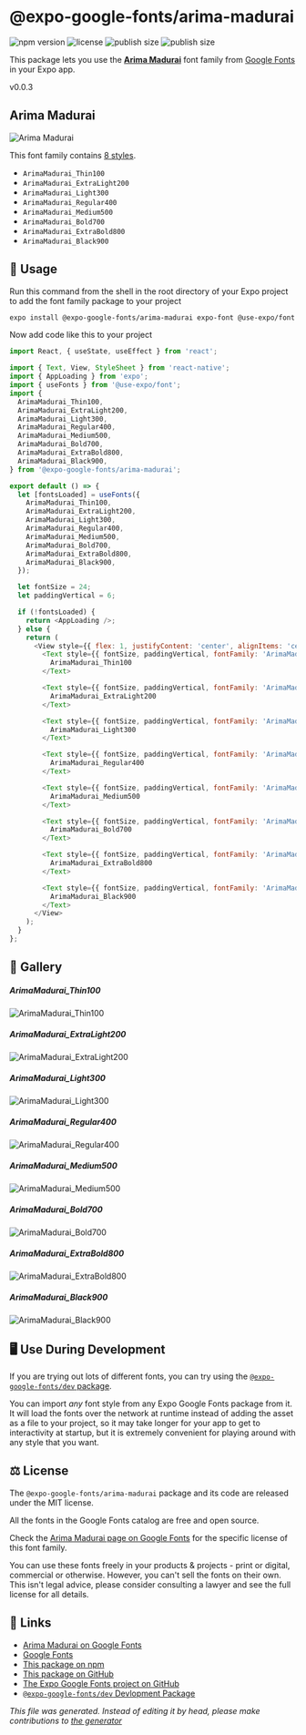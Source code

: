 # @expo-google-fonts/arima-madurai

![npm version](https://flat.badgen.net/npm/v/@expo-google-fonts/arima-madurai)
![license](https://flat.badgen.net/github/license/expo/google-fonts)
![publish size](https://flat.badgen.net/packagephobia/install/@expo-google-fonts/arima-madurai)
![publish size](https://flat.badgen.net/packagephobia/publish/@expo-google-fonts/arima-madurai)

This package lets you use the [**Arima Madurai**](https://fonts.google.com/specimen/Arima+Madurai) font family from [Google Fonts](https://fonts.google.com/) in your Expo app.

v0.0.3

## Arima Madurai

![Arima Madurai](./font-family.png)

This font family contains [8 styles](#gallery).

- `ArimaMadurai_Thin100`
- `ArimaMadurai_ExtraLight200`
- `ArimaMadurai_Light300`
- `ArimaMadurai_Regular400`
- `ArimaMadurai_Medium500`
- `ArimaMadurai_Bold700`
- `ArimaMadurai_ExtraBold800`
- `ArimaMadurai_Black900`

## 🔡 Usage

Run this command from the shell in the root directory of your Expo project to add the font family package to your project
```sh
expo install @expo-google-fonts/arima-madurai expo-font @use-expo/font
```

Now add code like this to your project
```js
import React, { useState, useEffect } from 'react';

import { Text, View, StyleSheet } from 'react-native';
import { AppLoading } from 'expo';
import { useFonts } from '@use-expo/font';
import {
  ArimaMadurai_Thin100,
  ArimaMadurai_ExtraLight200,
  ArimaMadurai_Light300,
  ArimaMadurai_Regular400,
  ArimaMadurai_Medium500,
  ArimaMadurai_Bold700,
  ArimaMadurai_ExtraBold800,
  ArimaMadurai_Black900,
} from '@expo-google-fonts/arima-madurai';

export default () => {
  let [fontsLoaded] = useFonts({
    ArimaMadurai_Thin100,
    ArimaMadurai_ExtraLight200,
    ArimaMadurai_Light300,
    ArimaMadurai_Regular400,
    ArimaMadurai_Medium500,
    ArimaMadurai_Bold700,
    ArimaMadurai_ExtraBold800,
    ArimaMadurai_Black900,
  });

  let fontSize = 24;
  let paddingVertical = 6;

  if (!fontsLoaded) {
    return <AppLoading />;
  } else {
    return (
      <View style={{ flex: 1, justifyContent: 'center', alignItems: 'center' }}>
        <Text style={{ fontSize, paddingVertical, fontFamily: 'ArimaMadurai_Thin100' }}>
          ArimaMadurai_Thin100
        </Text>

        <Text style={{ fontSize, paddingVertical, fontFamily: 'ArimaMadurai_ExtraLight200' }}>
          ArimaMadurai_ExtraLight200
        </Text>

        <Text style={{ fontSize, paddingVertical, fontFamily: 'ArimaMadurai_Light300' }}>
          ArimaMadurai_Light300
        </Text>

        <Text style={{ fontSize, paddingVertical, fontFamily: 'ArimaMadurai_Regular400' }}>
          ArimaMadurai_Regular400
        </Text>

        <Text style={{ fontSize, paddingVertical, fontFamily: 'ArimaMadurai_Medium500' }}>
          ArimaMadurai_Medium500
        </Text>

        <Text style={{ fontSize, paddingVertical, fontFamily: 'ArimaMadurai_Bold700' }}>
          ArimaMadurai_Bold700
        </Text>

        <Text style={{ fontSize, paddingVertical, fontFamily: 'ArimaMadurai_ExtraBold800' }}>
          ArimaMadurai_ExtraBold800
        </Text>

        <Text style={{ fontSize, paddingVertical, fontFamily: 'ArimaMadurai_Black900' }}>
          ArimaMadurai_Black900
        </Text>
      </View>
    );
  }
};

```

## 📖 Gallery

##### ArimaMadurai_Thin100
![ArimaMadurai_Thin100](./20fe984789a290b9c540b82d788511cf37e7dcb0c94a3f808ed8a9980ce92262.ttf.png)

##### ArimaMadurai_ExtraLight200
![ArimaMadurai_ExtraLight200](./4ea122a5616110be9d6b0719ff9a8e5d87a5bb067671e53f60e9e2f34151a054.ttf.png)

##### ArimaMadurai_Light300
![ArimaMadurai_Light300](./e9bb6dffdcb0e85ac571c284727a1ff484951f065ccff0e42668f232709bcfd0.ttf.png)

##### ArimaMadurai_Regular400
![ArimaMadurai_Regular400](./72a8a5252b9293d6af843e90bdda0f995b86531cb25d7a2489b5b58e7c495575.ttf.png)

##### ArimaMadurai_Medium500
![ArimaMadurai_Medium500](./b608979162b4bce202e22f3cba5768ef3c5f96294c41e1d36229b02393a70cf7.ttf.png)

##### ArimaMadurai_Bold700
![ArimaMadurai_Bold700](./f9809fc1ba075315f2526aba738bb8c4bfb8af33451d402a57eae3edbdbe45b6.ttf.png)

##### ArimaMadurai_ExtraBold800
![ArimaMadurai_ExtraBold800](./030889c403dcab9b3a79394ed59d1d1da7d0dbafae26fc8c6d1b870d7732c997.ttf.png)

##### ArimaMadurai_Black900
![ArimaMadurai_Black900](./25561cbe875f9bad0c96c060f2a1f8108ba709366496e68ff510efdf5930429f.ttf.png)


## 🖥️ Use During Development

If you are trying out lots of different fonts, you can try using the [`@expo-google-fonts/dev` package](https://github.com/expo/google-fonts/tree/master/font-packages/dev#readme).

You can import *any* font style from any Expo Google Fonts package from it. It will load the fonts
over the network at runtime instead of adding the asset as a file to your project, so it may take longer
for your app to get to interactivity at startup, but it is extremely convenient
for playing around with any style that you want.

## ⚖️ License

The `@expo-google-fonts/arima-madurai` package and its code are released under the MIT license.

All the fonts in the Google Fonts catalog are free and open source.

Check the [Arima Madurai page on Google Fonts](https://fonts.google.com/specimen/Arima+Madurai) for the specific license of this font family.

You can use these fonts freely in your products & projects - print or digital, commercial or otherwise. However, you can't sell the fonts on their own. This isn't legal advice, please consider consulting a lawyer and see the full license for all details.

## 🔗 Links

- [Arima Madurai on Google Fonts](https://fonts.google.com/specimen/Arima+Madurai)
- [Google Fonts](https://fonts.google.com/)
- [This package on npm](https://www.npmjs.com/package/@expo-google-fonts/arima-madurai)
- [This package on GitHub](https://github.com/expo/google-fonts/tree/master/font-packages/arima-madurai)
- [The Expo Google Fonts project on GitHub](https://github.com/expo/google-fonts)
- [`@expo-google-fonts/dev` Devlopment Package](https://github.com/expo/google-fonts/tree/master/font-packages/dev)


*This file was generated. Instead of editing it by head, please make contributions to [the generator](https://github.com/expo/google-fonts/tree/master/packages/generator)*
